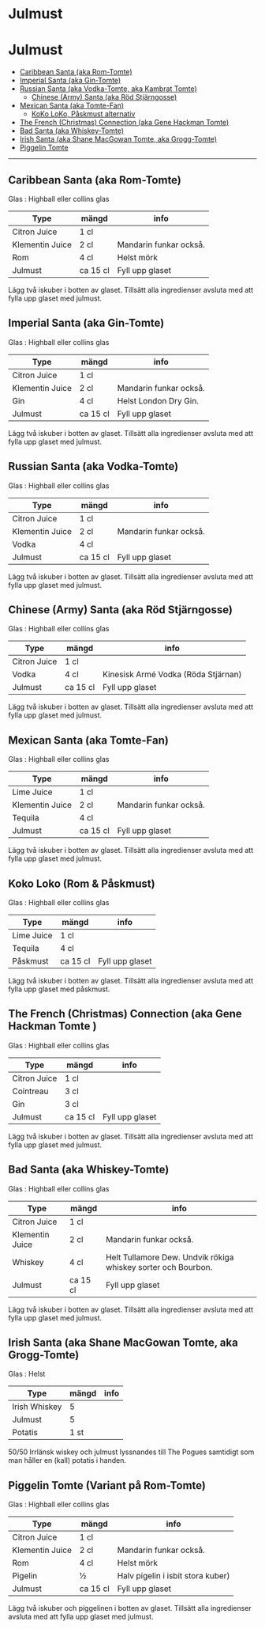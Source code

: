 # Julmust



# Julmust

* [Caribbean Santa (aka Rom-Tomte) ](#rom)
* [Imperial Santa (aka Gin-Tomte) ](#gin)
* [Russian Santa (aka Vodka-Tomte, aka Kambrat Tomte)](#vodka)
  * [Chinese (Army) Santa (aka Röd Stjärngosse)](#vodka2)
* [Mexican Santa (aka Tomte-Fan)](#tequila)
  * [KoKo LoKo, Påskmust alternativ](#tequila2)
* [The French (Christmas) Connection  (aka Gene Hackman Tomte)](#cointreau)
* [Bad Santa (aka Whiskey-Tomte)](#whiskey)
* [Irish Santa (aka Shane MacGowan Tomte, aka Grogg-Tomte)](#nej)
* [Piggelin Tomte](#piggelin)

---

<a name="rom"></a>
## Caribbean Santa (aka Rom-Tomte)
Glas : Highball eller collins glas

|Type|mängd|info|
|----|-----|----|
|Citron Juice|1 cl||
|Klementin Juice|2 cl|Mandarin funkar också.|
|Rom|4 cl|Helst mörk|
|Julmust|ca 15 cl| Fyll upp glaset|

Lägg två iskuber i botten av glaset. Tillsätt alla ingredienser avsluta med att fylla upp glaset med julmust. 


<a name="gin"></a>
## Imperial Santa (aka Gin-Tomte)
Glas : Highball eller collins glas

|Type|mängd|info|
|----|-----|----|
|Citron Juice|1 cl||
|Klementin Juice|2 cl|Mandarin funkar också.|
|Gin|4 cl|Helst London Dry Gin.|
|Julmust|ca 15 cl| Fyll upp glaset|

Lägg två iskuber i botten av glaset. Tillsätt alla ingredienser avsluta med att fylla upp glaset med julmust. 


<a name="vodka"></a>
## Russian Santa (aka Vodka-Tomte)
Glas : Highball eller collins glas

|Type|mängd|info|
|----|-----|----|
|Citron Juice|1 cl||
|Klementin Juice|2 cl|Mandarin funkar också.|
|Vodka|4 cl||
|Julmust|ca 15 cl| Fyll upp glaset|

Lägg två iskuber i botten av glaset. Tillsätt alla ingredienser avsluta med att fylla upp glaset med julmust. 


<a name="vodka2"></a>
## Chinese (Army) Santa (aka Röd Stjärngosse)
Glas : Highball eller collins glas

|Type|mängd|info|
|----|-----|----|
|Citron Juice|1 cl||
|Vodka|4 cl|Kinesisk Armé Vodka (Röda Stjärnan)|
|Julmust|ca 15 cl| Fyll upp glaset|

Lägg två iskuber i botten av glaset. Tillsätt alla ingredienser avsluta med att fylla upp glaset med julmust.


<a name="tequila"></a>
## Mexican Santa (aka Tomte-Fan)
Glas : Highball eller collins glas

|Type|mängd|info|
|----|-----|----|
|Lime Juice|1 cl||
|Klementin Juice|2 cl|Mandarin funkar också.|
|Tequila|4 cl||
|Julmust|ca 15 cl| Fyll upp glaset|

Lägg två iskuber i botten av glaset. Tillsätt alla ingredienser avsluta med att fylla upp glaset med julmust. 


<a name="tequila2"></a>
## Koko Loko (Rom & Påskmust)
Glas : Highball eller collins glas

|Type|mängd|info|
|----|-----|----|
|Lime Juice|1 cl||
|Tequila|4 cl||
|Påskmust|ca 15 cl| Fyll upp glaset|

Lägg två iskuber i botten av glaset. Tillsätt alla ingredienser avsluta med att fylla upp glaset med påskmust. 


<a name="cointreau"></a>
## The French (Christmas) Connection  (aka Gene Hackman Tomte )
Glas : Highball eller collins glas

|Type|mängd|info|
|----|-----|----|
|Citron Juice|1 cl||
|Cointreau|3 cl||
|Gin|3 cl||
|Julmust|ca 15 cl| Fyll upp glaset|

Lägg två iskuber i botten av glaset. Tillsätt alla ingredienser avsluta med att fylla upp glaset med julmust. 


<a name="whiskey"></a>
## Bad Santa (aka Whiskey-Tomte)
Glas : Highball eller collins glas

|Type|mängd|info|
|----|-----|----|
|Citron Juice|1 cl||
|Klementin Juice|2 cl|Mandarin funkar också.|
|Whiskey|4 cl|Helt Tullamore Dew. Undvik rökiga whiskey sorter och Bourbon.|
|Julmust|ca 15 cl| Fyll upp glaset|

Lägg två iskuber i botten av glaset. Tillsätt alla ingredienser avsluta med att fylla upp glaset med julmust. 


<a name="nej"></a>
## Irish Santa (aka Shane MacGowan Tomte, aka Grogg-Tomte)
Glas : Helst

|Type|mängd|info|
|----|-----|----|
|Irish Whiskey|5||
|Julmust|5||
|Potatis|1 st||

50/50 Irrlänsk wiskey och julmust lyssnandes till The Pogues samtidigt som man håller en (kall) potatis i handen.

<a name="piggelin"></a>
## Piggelin Tomte (Variant på Rom-Tomte)
Glas : Highball eller collins glas

|Type|mängd|info|
|----|-----|----|
|Citron Juice|1 cl||
|Klementin Juice|2 cl|Mandarin funkar också.|
|Rom|4 cl|Helst mörk|
|Pigelin|½|Halv pigelin i isbit stora kuber)
|Julmust|ca 15 cl| Fyll upp glaset|

Lägg två iskuber och piggelinen i botten av glaset. Tillsätt alla ingredienser avsluta med att fylla upp glaset med julmust. 